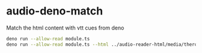 # audio-deno-match

Match the html content with vtt cues from deno

```bash
deno run --allow-read module.ts
deno run --allow-read module.ts --html ../audio-reader-html/media/theroadnottaken.html --vtt ../audio-reader-html/media/theroadnottaken.vtt
```
